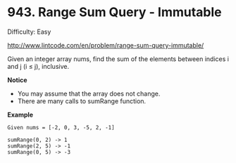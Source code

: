 # 943. Range Sum Query - Immutable

Difficulty: Easy

http://www.lintcode.com/en/problem/range-sum-query-immutable/

Given an integer array nums, find the sum of the elements between indices i and j (i ≤ j), inclusive.

**Notice**  
* You may assume that the array does not change.
* There are many calls to sumRange function.

**Example**  
```
Given nums = [-2, 0, 3, -5, 2, -1]

sumRange(0, 2) -> 1
sumRange(2, 5) -> -1
sumRange(0, 5) -> -3
```

